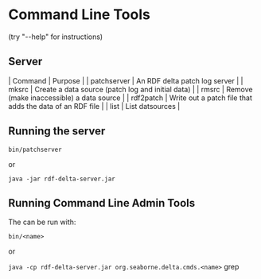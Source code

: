 # Command Line Tools

(try "--help" for instructions)

## Server

| Command | Purpose |
| patchserver | An RDF delta patch log server |
| mksrc | Create a data source (patch log and initial data) |
| rmsrc | Remove (make inaccessible) a data source |
| rdf2patch | Write out a patch file that adds the data of an RDF file |
| list  | List datsources |

## Running the server

`bin/patchserver`

or

`java -jar rdf-delta-server.jar`

## Running Command Line Admin Tools

The can be run with:

`bin/<name>`

or

`java -cp rdf-delta-server.jar org.seaborne.delta.cmds.<name>`
grep 